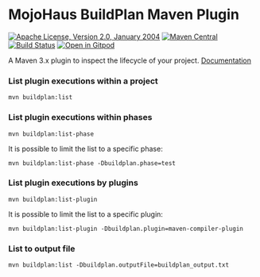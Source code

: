 # MojoHaus BuildPlan Maven Plugin

[![Apache License, Version 2.0, January 2004](https://img.shields.io/github/license/mojohaus/buildplan-maven-plugin.svg?label=License)](http://www.apache.org/licenses/)
[![Maven Central](https://img.shields.io/maven-central/v/org.codehaus.mojo/buildplan-maven-plugin.svg?label=Maven%20Central)](https://search.maven.org/artifact/org.codehaus.mojo/buildplan-maven-plugin)
[![Build Status](https://github.com/mojohaus/buildplan-maven-plugin/actions/workflows/maven.yml/badge.svg)](https://github.com/mojohaus/buildplan-maven-plugin/actions/workflows/maven.yml)
[![Open in Gitpod](https://gitpod.io/button/open-in-gitpod.svg)](https://gitpod.io/from-referrer/)

A Maven 3.x plugin to inspect the lifecycle of your project. [Documentation](http://www.mojohaus.org/buildplan-maven-plugin/)

### List plugin executions within a project

	mvn buildplan:list

### List plugin executions within phases

	mvn buildplan:list-phase

It is possible to limit the list to a specific phase:

	mvn buildplan:list-phase -Dbuildplan.phase=test

### List plugin executions by plugins

	mvn buildplan:list-plugin

It is possible to limit the list to a specific plugin:

	mvn buildplan:list-plugin -Dbuildplan.plugin=maven-compiler-plugin

### List to output file

	mvn buildplan:list -Dbuildplan.outputFile=buildplan_output.txt
